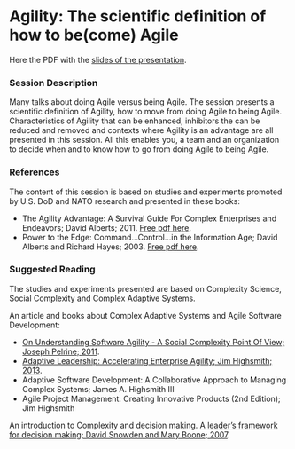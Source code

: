 # Agility: The scientific definition of how to be(come) Agile

Here the PDF with the [slides of the presentation](https://github.com/lucaminudel/FromDoingLeanAgileToBeingLeanAgile/blob/master/Agility_Slides.pdf?raw=true).

### Session Description
Many talks about doing Agile versus being Agile. The session presents a scientific definition of Agility, how to move from doing Agile to being Agile. 
Characteristics of Agility that can be enhanced, inhibitors the can be reduced and removed and contexts where Agility is an advantage are all presented in this session. 
All this enables you, a team and an organization to decide when and to know how to go from doing Agile to being Agile. 

### References
The content of this session is based on studies and experiments promoted by U.S. DoD and NATO research and presented in these books:
-  The Agility Advantage: A Survival Guide For Complex Enterprises and Endeavors; David Alberts; 2011. [Free pdf here](http://www.dodccrp.org/files/agility_advantage/Agility_Advantage_Book.pdf).
-  Power to the Edge: Command...Control...in the Information Age; David Alberts and Richard Hayes; 2003. [Free pdf here](http://www.dodccrp.org/files/Alberts_Power.pdf).

### Suggested Reading
The studies and experiments presented are based on Complexity Science, Social Complexity and Complex Adaptive Systems.

An article and books about Complex Adaptive Systems and Agile Software Development:
-  [On Understanding Software Agility - A Social Complexity Point Of View; Joseph Pelrine; 2011](http://cognitive-edge.com/uploads/articles/110510_On_Understanding_Software_Agility.pdf).
-  [Adaptive Leadership: Accelerating Enterprise Agility; Jim Highsmith; 2013](http://www.thoughtworks.com/news/adaptive-leadership-accelerating-enterprise-agility).
-  Adaptive Software Development: A Collaborative Approach to Managing Complex Systems; James A. Highsmith III
-  Agile Project Management: Creating Innovative Products (2nd Edition); Jim Highsmith

An introduction to Complexity and decision making. [A leader’s framework for decision making; David Snowden and Mary Boone; 2007](http://hbr.org/2007/11/a-leaders-framework-for-decision-making/).

